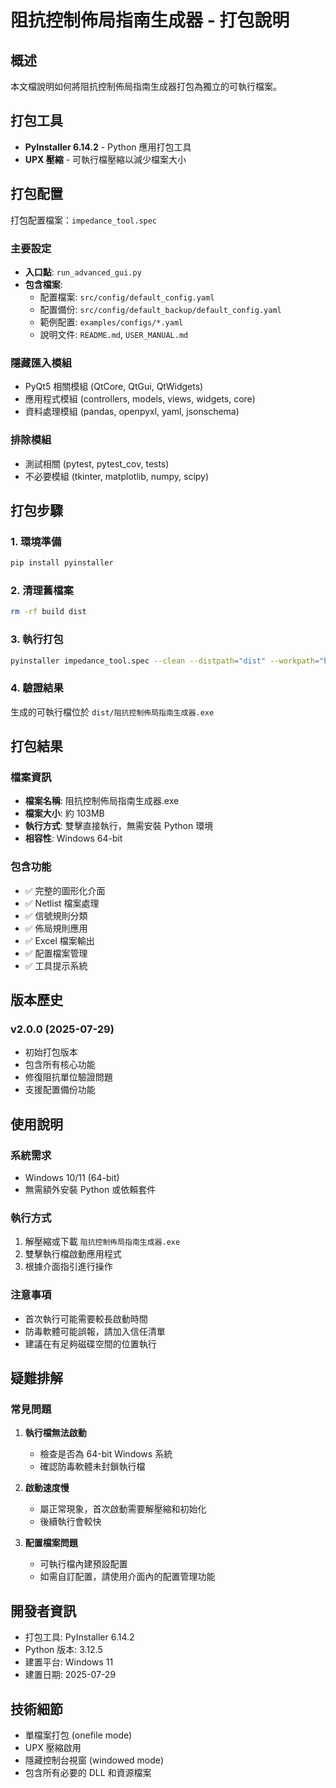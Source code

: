 # 阻抗控制佈局指南生成器 - 打包說明

## 概述
本文檔說明如何將阻抗控制佈局指南生成器打包為獨立的可執行檔案。

## 打包工具
- **PyInstaller 6.14.2** - Python 應用打包工具
- **UPX 壓縮** - 可執行檔壓縮以減少檔案大小

## 打包配置
打包配置檔案：`impedance_tool.spec`

### 主要設定
- **入口點**: `run_advanced_gui.py`
- **包含檔案**:
  - 配置檔案: `src/config/default_config.yaml`
  - 配置備份: `src/config/default_backup/default_config.yaml`
  - 範例配置: `examples/configs/*.yaml`
  - 說明文件: `README.md`, `USER_MANUAL.md`

### 隱藏匯入模組
- PyQt5 相關模組 (QtCore, QtGui, QtWidgets)
- 應用程式模組 (controllers, models, views, widgets, core)
- 資料處理模組 (pandas, openpyxl, yaml, jsonschema)

### 排除模組
- 測試相關 (pytest, pytest_cov, tests)
- 不必要模組 (tkinter, matplotlib, numpy, scipy)

## 打包步驟

### 1. 環境準備
```bash
pip install pyinstaller
```

### 2. 清理舊檔案
```bash
rm -rf build dist
```

### 3. 執行打包
```bash
pyinstaller impedance_tool.spec --clean --distpath="dist" --workpath="build"
```

### 4. 驗證結果
生成的可執行檔位於 `dist/阻抗控制佈局指南生成器.exe`

## 打包結果

### 檔案資訊
- **檔案名稱**: 阻抗控制佈局指南生成器.exe
- **檔案大小**: 約 103MB
- **執行方式**: 雙擊直接執行，無需安裝 Python 環境
- **相容性**: Windows 64-bit

### 包含功能
- ✅ 完整的圖形化介面
- ✅ Netlist 檔案處理
- ✅ 信號規則分類
- ✅ 佈局規則應用
- ✅ Excel 檔案輸出
- ✅ 配置檔案管理
- ✅ 工具提示系統

## 版本歷史

### v2.0.0 (2025-07-29)
- 初始打包版本
- 包含所有核心功能
- 修復阻抗單位驗證問題
- 支援配置備份功能

## 使用說明

### 系統需求
- Windows 10/11 (64-bit)
- 無需額外安裝 Python 或依賴套件

### 執行方式
1. 解壓縮或下載 `阻抗控制佈局指南生成器.exe`
2. 雙擊執行檔啟動應用程式
3. 根據介面指引進行操作

### 注意事項
- 首次執行可能需要較長啟動時間
- 防毒軟體可能誤報，請加入信任清單
- 建議在有足夠磁碟空間的位置執行

## 疑難排解

### 常見問題
1. **執行檔無法啟動**
   - 檢查是否為 64-bit Windows 系統
   - 確認防毒軟體未封鎖執行檔

2. **啟動速度慢**
   - 屬正常現象，首次啟動需要解壓縮和初始化
   - 後續執行會較快

3. **配置檔案問題**
   - 可執行檔內建預設配置
   - 如需自訂配置，請使用介面內的配置管理功能

## 開發者資訊
- 打包工具: PyInstaller 6.14.2
- Python 版本: 3.12.5
- 建置平台: Windows 11
- 建置日期: 2025-07-29

## 技術細節
- 單檔案打包 (onefile mode)
- UPX 壓縮啟用
- 隱藏控制台視窗 (windowed mode)
- 包含所有必要的 DLL 和資源檔案